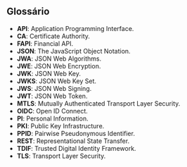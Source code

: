 ## Glossário

* **API**: Application Programming Interface.
* **CA**: Certificate Authority.
* **FAPI**: Financial API.
* **JSON**: The JavaScript Object Notation.
* **JWA**: JSON Web Algorithms.
* **JWE**: JSON Web Encryption.
* **JWK**: JSON Web Key.
* **JWKS**: JSON Web Key Set.
* **JWS**: JSON Web Signing.
* **JWT**: JSON Web Token.
* **MTLS**: Mutually Authenticated Transport Layer Security.
* **OIDC**: Open ID Connect.
* **PI**: Personal Information.
* **PKI**: Public Key Infrastructure.
* **PPID**: Pairwise Pseudonymous Identifier.
* **REST**: Representational State Transfer.
* **TDIF**: Trusted Digital Identity Framework.
* **TLS**: Transport Layer Security.
